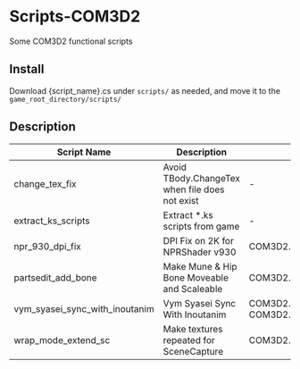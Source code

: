 # Scripts-COM3D2

Some COM3D2 functional scripts

## Install

Download {script_name}.cs under `scripts/` as needed, and move it to the `game_root_directory/scripts/`

## Description

| Script Name                    | Description                                    | Require                                                    |
| ------------------------------ | ---------------------------------------------- | ---------------------------------------------------------- |
| change_tex_fix                 | Avoid TBody.ChangeTex when file does not exist | -                                                          |
| extract_ks_scripts             | Extract *.ks scripts from game                 | -                                                          |
| npr_930_dpi_fix                | DPI Fix on 2K for NPRShader v930               | COM3D2.NPRShader.Plugin.dll(v930)                          |
| partsedit_add_bone             | Make Mune & Hip Bone Moveable and Scaleable    | COM3D2.PartsEdit.Plugin                                    |
| vym_syasei_sync_with_inoutanim | Vym Syasei Sync With Inoutanim                 | COM3D2.VibeYourMaid.Plugin<br>COM3D2.InOutAnimation.Plugin |
| wrap_mode_extend_sc            | Make textures repeated for SceneCapture        | COM3D2.SceneCapture.Plugin                                 |

